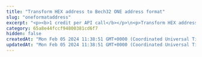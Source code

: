 ```yaml
---
title: "Transform HEX address to Bech32 ONE address format"
slug: "oneformataddress"
excerpt: "<p><b>1 credit per API call</b></p>\n<p>Transform HEX address to Bech32 format with one prefix.</p>"
category: 65a8e44fccf94800381cd6f7
hidden: false
createdAt: "Mon Feb 05 2024 11:38:51 GMT+0000 (Coordinated Universal Time)"
updatedAt: "Mon Feb 05 2024 11:38:51 GMT+0000 (Coordinated Universal Time)"
---
```

